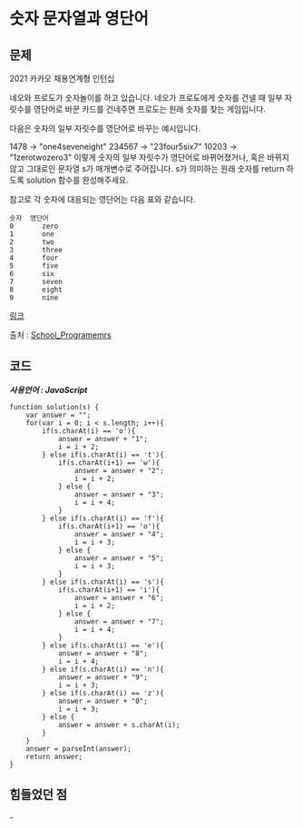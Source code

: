 # 숫자 문자열과 영단어


## 문제
2021 카카오 채용연계형 인턴십

네오와 프로도가 숫자놀이를 하고 있습니다. 네오가 프로도에게 숫자를 건넬 때 일부 자릿수를 영단어로 바꾼 카드를 건네주면 프로도는 원래 숫자를 찾는 게임입니다.

다음은 숫자의 일부 자릿수를 영단어로 바꾸는 예시입니다.

1478 → "one4seveneight"
234567 → "23four5six7"
10203 → "1zerotwozero3"
이렇게 숫자의 일부 자릿수가 영단어로 바뀌어졌거나, 혹은 바뀌지 않고 그대로인 문자열 s가 매개변수로 주어집니다. s가 의미하는 원래 숫자를 return 하도록 solution 함수를 완성해주세요.

참고로 각 숫자에 대응되는 영단어는 다음 표와 같습니다.
```
숫자	영단어
0	    zero
1	    one
2	    two
3	    three
4	    four
5	    five
6	    six
7	    seven
8	    eight
9	    nine
```
[링크](https://school.programmers.co.kr/learn/courses/30/lessons/81301)

출처 : [School_Programemrs](https://school.programmers.co.kr/)

## 코드
***사용언어 : JavaScript***


```
function solution(s) {
    var answer = "";
    for(var i = 0; i < s.length; i++){
        if(s.charAt(i) == 'o'){
            answer = answer + "1";
            i = i + 2;
        } else if(s.charAt(i) == 't'){
            if(s.charAt(i+1) == 'w'){
                answer = answer + "2";     
                i = i + 2;           
            } else {
                answer = answer + "3";
                i = i + 4;
            }
        } else if(s.charAt(i) == 'f'){
            if(s.charAt(i+1) == 'o'){
                answer = answer + "4";
                i = i + 3;          
            } else {
                answer = answer + "5";
                i = i + 3;                    
            }        
        } else if(s.charAt(i) == 's'){
            if(s.charAt(i+1) == 'i'){
                answer = answer + "6";
                i = i + 2;          
            } else {
                answer = answer + "7";
                i = i + 4;                    
            }                    
        } else if(s.charAt(i) == 'e'){
            answer = answer + "8";
            i = i + 4;
        } else if(s.charAt(i) == 'n'){
            answer = answer + "9";
            i = i + 3;
        } else if(s.charAt(i) == 'z'){
            answer = answer + "0";
            i = i + 3;
        } else {
            answer = answer + s.charAt(i);
        }
    }
    answer = parseInt(answer);
    return answer;
}
```

## 힘들었던 점

\-